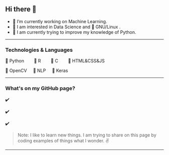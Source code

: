 ## Hi there 👋

- :telescope: I’m currently working on Machine Learning.
- :blue_heart: I am interested in Data Science and :penguin: GNU/Linux .
- :seedling: I am currently trying to improve my knowledge of Python.

----

### Technologies & Languages

:pushpin: Python &nbsp;&nbsp;&nbsp;&nbsp;&nbsp;&nbsp; :pushpin: R  &nbsp;&nbsp;&nbsp;&nbsp;&nbsp;&nbsp;  :pushpin: C  &nbsp;&nbsp;&nbsp;&nbsp;&nbsp;&nbsp;  :pushpin: HTML&CSS&JS    

:pushpin: OpenCV &nbsp;&nbsp;&nbsp; :pushpin: NLP &nbsp;&nbsp;&nbsp; :pushpin: Keras

--- 

### What's on my GitHub page?

:heavy_check_mark:

:heavy_check_mark:

:heavy_check_mark:



> Note: I like to learn new things. I am trying to share on this page by coding examples of things what I wonder.  :v:

---

<!--
**senemaktas/senemaktas** is a ✨ _special_ ✨ repository because its `README.md` (this file) appears on your GitHub profile.

